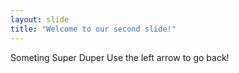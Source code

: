 ```yaml
---
layout: slide
title: "Welcome to our second slide!"
---
```

Someting Super Duper
Use the left arrow to go back!
